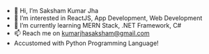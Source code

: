 - 👋 Hi, I’m Saksham Kumar Jha
- 👀 I’m interested in ReactJS, App Development, Web Development
- 🌱 I’m currently learning MERN Stack, .NET Framework, C#
- 📫 Reach me on kumarjhasaksham@gmail.com
- Accustomed with Python Programming Language!

<!---
SakshamKJ/SakshamKJ is a ✨ special ✨ repository because its `README.md` (this file) appears on your GitHub profile.
You can click the Preview link to take a look at your changes.
--->
